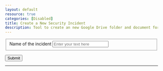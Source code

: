 ```yaml
---
layout: default
resource: true
categories: [Disabled]
title: Create a New Security Incident
description: Tool to create an new Google Drive folder and document for a security incident
---
```


<div id="incident">
  <p>
    <fieldset>
      <label for="text">Name of the incident</label>
      <input id="text" type="text" placeholder="Enter your text here" /><br />
    </fieldset>
  </p>
  <p>
    <button type="submit" id="submit">Submit</button>
  </p>
</div>

<div id="results"></div>

---

<p>
  <button id="authorize_button" style="display: none;">Authorize</button>
  <button id="signout_button" style="display: none;">Sign Out</button>
</p>

<script type="text/javascript">
  // Client ID and API key from the Developer Console
  // https://developers.google.com/workspace/guides/create-credentials#client
  // Google Project : security-incident-doc-creator 537143757568

  var CLIENT_ID = '537143757568-avr40v4ssk02qo3ncb87cc6kq8je27ut.apps.googleusercontent.com';
  var API_KEY = 'AIzaSyC4uh5pqr9pms8cQ80_jn0WFMj90YvK1Nc';
  var INCIDENT_FOLDER_ID = '1gb6Gz_sgIb4SJy15kgHImxiVDwfoMI_1';
  var INCIDENT_TEMPLATE_ID = '1KfaAca4zClGedtKwWCuvkQa02fUTBJL51ylYElEFHac';

  // Array of API discovery doc URLs
  var DISCOVERY_DOCS = ["https://www.googleapis.com/discovery/v1/apis/drive/v3/rest"];

  // Authorization scopes required by the API
  var SCOPES = 'https://www.googleapis.com/auth/drive.file https://www.googleapis.com/auth/drive.readonly';

  var authorizeButton = document.getElementById('authorize_button');
  var signoutButton = document.getElementById('signout_button');

  /**
   *  On load, called to load the auth2 library and API client library.
   */
  function handleClientLoad() {
    gapi.load('client:auth2', initClient);
  }

  /**
   *  Initializes the API client library and sets up sign-in state
   *  listeners.
   */
  function initClient() {
    gapi.client.init({
      apiKey: API_KEY,
      clientId: CLIENT_ID,
      discoveryDocs: DISCOVERY_DOCS,
      scope: SCOPES
    }).then(function () {
      // Listen for sign-in state changes.
      gapi.auth2.getAuthInstance().isSignedIn.listen(updateSigninStatus);

      // Handle the initial sign-in state.
      updateSigninStatus(gapi.auth2.getAuthInstance().isSignedIn.get());
      authorizeButton.onclick = handleAuthClick;
      signoutButton.onclick = handleSignoutClick;
    }, function(error) {
      showMessage(document.createTextNode(JSON.stringify(error, null, 2) + '\n'));
    });
  }

  /**
   *  Called when the signed in status changes, to update the UI
   *  appropriately. After a sign-in, the API is called.
   */
  function updateSigninStatus(isSignedIn) {
    if (isSignedIn) {
      authorizeButton.style.display = 'none';
      signoutButton.style.display = 'block';
      document.getElementById('submit').onclick = createIncident;
      document.getElementById('incident').style.display = 'block';
    } else {
      authorizeButton.style.display = 'block';
      signoutButton.style.display = 'none';
      document.getElementById('incident').style.display = 'none';
    }
  }

  /**
   *  Sign in the user upon button click.
   */
  function handleAuthClick(event) {
    gapi.auth2.getAuthInstance().signIn();
  }

  /**
   *  Sign out the user upon button click.
   */
  function handleSignoutClick(event) {
    gapi.auth2.getAuthInstance().signOut();
  }

  /**
   * Return a link element.
   *
   * @param {string} text Text to hyperlinked.
   * @param {string} imageUrl Image URL to be hyperlinked.
   * @param {string} url URL of the link.
   */
  function getLink(text, imageUrl, url) {
      var image = document.createElement('img');
      image.src = imageUrl;
      image.style = 'vertical-align: middle;';
      var link = document.createElement('a');
      link.href = url;
      link.appendChild(document.createTextNode(text));
      link.appendChild(image);
      return link;
  }

  /**
   * Append an element to the result div.
   *
   * @param {Element} element Element to be added to results.
   */
  function showMessage(element) {
    var div = document.getElementById('results');
    div.appendChild(element);
    div.appendChild(document.createElement('br'));
  }

  /**
   * Get the name of the incident from the input and call createFolderAndDoc
   * to create a folder and doc with that name
   */
  function createIncident() {
    var incidentName = document.getElementById('text').value;
    var m = new Date();
    var dateString = m.getFullYear() +"-"+ ('0' + (m.getMonth()+1)).slice(-2) +"-"+ ('0' + m.getDate()).slice(-2);
    var title = `${dateString} Security Incident ${incidentName}`;
    createFolderAndDoc(title);
  }


  /**
   * Create folder and doc
   */
  function createFolderAndDoc(name) {
    // scopes needed
    // Create document and folder https://www.googleapis.com/auth/drive.file
    // Read incident template document https://www.googleapis.com/auth/drive.readonly
    console.log(`Creating incident called ${name}`);
    var folderMetadata = {
      'name': name,
      'mimeType': 'application/vnd.google-apps.folder',
      'parents': [INCIDENT_FOLDER_ID]
    };
    gapi.client.drive.files.create({
      resource: folderMetadata,
      fields: 'id,webViewLink'
    }).then(function(response) {
        var folderId = response.result.id;
        var folderWebViewLink = response.result.webViewLink;
        console.log(`Folder ${name} created : ${folderWebViewLink}`);
        var fileMetadata = {
            'name': name,
            'parents': [folderId]
        };
        gapi.client.drive.files.copy({
            fileId: INCIDENT_TEMPLATE_ID,
            supportsAllDrives: true,
            resource: fileMetadata,
            fields: 'id,webViewLink'
        }).then(function (response) {
            var documentWebViewLink = response.result.webViewLink;
            console.log(`File ${name} created : ${documentWebViewLink}`);
            return {'folderWebViewLink': folderWebViewLink, 'documentWebViewLink': documentWebViewLink};
        }).then(function (response) {

          showMessage(getLink('The new incident document', '/assets/images/icon-google-doc.svg', response.documentWebViewLink));
          showMessage(getLink('The new incident folder', '/assets/images/icon-folder.svg', response.folderWebViewLink));
        });
    });
  }

</script>

<script async defer src="https://apis.google.com/js/api.js"
  onload="this.onload=function(){};handleClientLoad()"
  onreadystatechange="if (this.readyState === 'complete') this.onload()">
</script>
